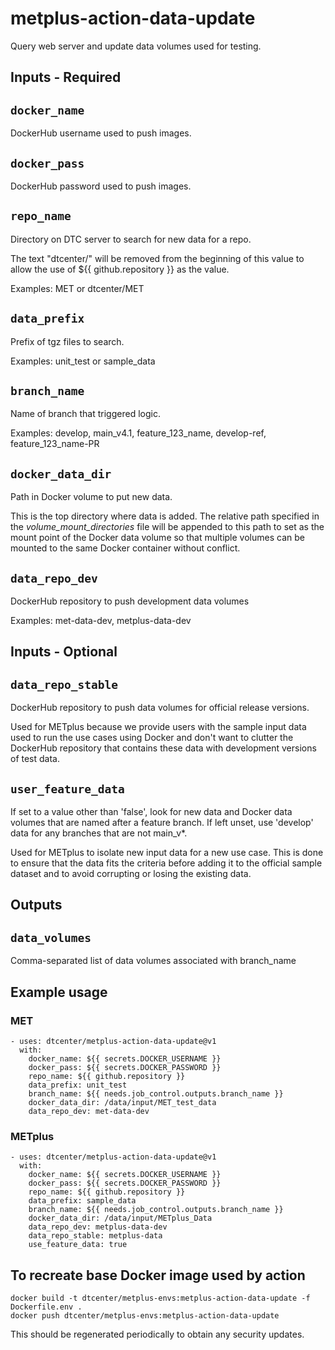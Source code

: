 # metplus-action-data-update

Query web server and update data volumes used for testing.

## Inputs - Required

## `docker_name`

DockerHub username used to push images.

## `docker_pass`

DockerHub password used to push images.

## `repo_name`

Directory on DTC server to search for new data for a repo.

The text "dtcenter/" will be removed from the beginning of this value
to allow the use of ${{ github.repository }} as the value.

Examples: MET or dtcenter/MET

## `data_prefix`

Prefix of tgz files to search.

Examples: unit_test or sample_data

## `branch_name`

Name of branch that triggered logic.

Examples: develop, main_v4.1, feature_123_name, develop-ref,
feature_123_name-PR

## `docker_data_dir`

Path in Docker volume to put new data.

This is the top directory where data is added. The relative path specified
in the *volume_mount_directories* file will be appended to this path to set
as the mount point of the Docker data volume so that multiple volumes can
be mounted to the same Docker container without conflict.

## `data_repo_dev`

DockerHub repository to push development data volumes

Examples: met-data-dev, metplus-data-dev

## Inputs - Optional

## `data_repo_stable`

DockerHub repository to push data volumes for official release versions.

Used for METplus because we provide users with the sample input
data used to run the use cases using Docker and don't want to clutter the
DockerHub repository that contains these data with development versions of
test data.

## `user_feature_data`

If set to a value other than 'false', look for new data and Docker data volumes
that are named after a feature branch. If left unset, use 'develop' data for
any branches that are not main_v*.

Used for METplus to isolate new input data for a new use case.
This is done to ensure that the data fits the criteria before adding it to
the official sample dataset and to avoid corrupting or losing the existing
data.

## Outputs

## `data_volumes`

Comma-separated list of data volumes associated with branch_name

## Example usage

### MET
```
- uses: dtcenter/metplus-action-data-update@v1
  with:
    docker_name: ${{ secrets.DOCKER_USERNAME }}
    docker_pass: ${{ secrets.DOCKER_PASSWORD }}
    repo_name: ${{ github.repository }}
    data_prefix: unit_test
    branch_name: ${{ needs.job_control.outputs.branch_name }}
    docker_data_dir: /data/input/MET_test_data
    data_repo_dev: met-data-dev
```

### METplus
```
- uses: dtcenter/metplus-action-data-update@v1
  with:
    docker_name: ${{ secrets.DOCKER_USERNAME }}
    docker_pass: ${{ secrets.DOCKER_PASSWORD }}
    repo_name: ${{ github.repository }}
    data_prefix: sample_data
    branch_name: ${{ needs.job_control.outputs.branch_name }}
    docker_data_dir: /data/input/METplus_Data
    data_repo_dev: metplus-data-dev
    data_repo_stable: metplus-data
    use_feature_data: true
```

## To recreate base Docker image used by action

```
docker build -t dtcenter/metplus-envs:metplus-action-data-update -f Dockerfile.env .
docker push dtcenter/metplus-envs:metplus-action-data-update
```

This should be regenerated periodically to obtain any security updates.
